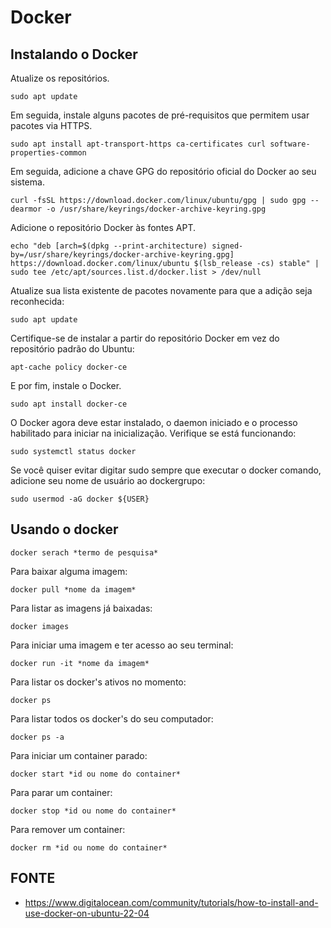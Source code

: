 Docker
======================================

Instalando o Docker
--------------------------------------

Atualize os repositórios.

`sudo apt update`

Em seguida, instale alguns pacotes de pré-requisitos que permitem usar pacotes via HTTPS.

`sudo apt install apt-transport-https ca-certificates curl software-properties-common`

Em seguida, adicione a chave GPG do repositório oficial do Docker ao seu sistema.

`curl -fsSL https://download.docker.com/linux/ubuntu/gpg | sudo gpg --dearmor -o /usr/share/keyrings/docker-archive-keyring.gpg`

Adicione o repositório Docker às fontes APT.

`echo "deb [arch=$(dpkg --print-architecture) signed-by=/usr/share/keyrings/docker-archive-keyring.gpg] https://download.docker.com/linux/ubuntu $(lsb_release -cs) stable" | sudo tee /etc/apt/sources.list.d/docker.list > /dev/null`

Atualize sua lista existente de pacotes novamente para que a adição seja reconhecida:

`sudo apt update`

Certifique-se de instalar a partir do repositório Docker em vez do repositório padrão do Ubuntu:

`apt-cache policy docker-ce`

E por fim, instale o Docker.

`sudo apt install docker-ce`

O Docker agora deve estar instalado, o daemon iniciado e o processo habilitado para iniciar na inicialização. Verifique se está funcionando:

`sudo systemctl status docker`

Se você quiser evitar digitar sudo sempre que executar o docker comando, adicione seu nome de usuário ao dockergrupo:

`sudo usermod -aG docker ${USER}`

Usando o docker
----------------------------------------

`docker serach *termo de pesquisa*`

Para baixar alguma imagem:

`docker pull *nome da imagem*`

Para listar as imagens já baixadas:

`docker images`

Para iniciar uma imagem e ter acesso ao seu terminal:

`docker run -it *nome da imagem*`

Para listar os docker's ativos no momento:

`docker ps`

Para listar todos os docker's do seu computador:

`docker ps -a`

Para iniciar um container parado:

`docker start *id ou nome do container*`

Para parar um container:

`docker stop *id ou nome do container*`

Para remover um container:

`docker rm *id ou nome do container*`

FONTE
------------------------------------------

* <https://www.digitalocean.com/community/tutorials/how-to-install-and-use-docker-on-ubuntu-22-04>
